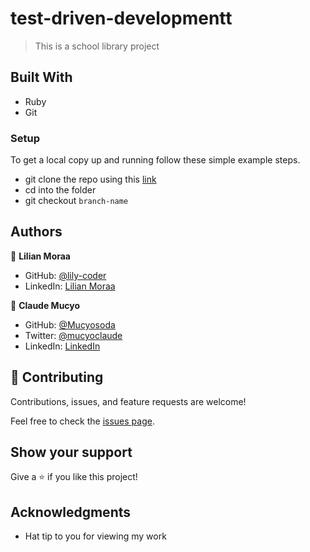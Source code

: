 # test-driven-developmentt

> This is a school library project
## Built With

- Ruby
- Git

### Setup
To get a local copy up and running follow these simple example steps.

- git clone the repo using this [link](https://github.com/lily-coder/test-driven-development.git)
- cd into the folder
- git checkout `branch-name`
## Authors

👤 **Lilian Moraa**

- GitHub: [@lily-coder](https://github.com/lily-coder/)
- LinkedIn: [Lilian Moraa](https://www.linkedin.com/in/lilian-moraa-99950b1b8/)

👤 **Claude Mucyo**

- GitHub: [@Mucyosoda](https://github.com/Mucyosoda)
- Twitter: [@mucyoclaude](https://twitter.com/@ClaudeMucyo1)
- LinkedIn: [LinkedIn](https://www.linkedin.com/in/mucyoclaude)

## 🤝 Contributing

Contributions, issues, and feature requests are welcome!

Feel free to check the [issues page](https://github.com/lily-coder/test-driven-development/issues).

## Show your support

Give a ⭐️ if you like this project!

## Acknowledgments

- Hat tip to you for viewing my work